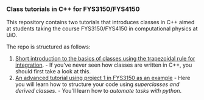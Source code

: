 ### Class tutorials in C++ for FYS3150/FYS4150

This repository contains two tutorials that introduces classes in C++ aimed at students taking the course FYS3150/FYS4150 in computational physics at UiO.

The repo is structured as follows:
  1. [Short introduction to the basics of classes using the trapezoidal rule for integration](https://github.com/reneaas/classes_in_cpp/tree/master/intro_to_classes).
    - If you've never seen how classes are written in C++, you should first take a look at this.
  2. [An advanced tutorial using project 1 in FYS3150 as an example](https://github.com/reneaas/classes_in_cpp/tree/master/advanced_tutorial)
    - Here you will learn how to structure your code using *superclasses and derived classes*.
    - You'll learn how to *automate tasks with python*.
